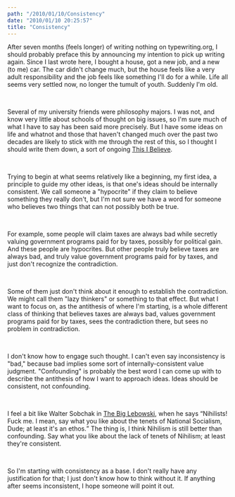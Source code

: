 ```yaml
---
path: "/2010/01/10/Consistency" 
date: "2010/01/10 20:25:57" 
title: "Consistency" 
---
```

<p>After seven months (feels longer) of writing nothing on typewriting.org, I should probably preface this by announcing my intention to pick up writing again. Since I last wrote here, I bought a house, got a new job, and a new (to me) car. The car didn't change much, but the house feels like a very adult responsibility and the job feels like something I'll do for a while. Life all seems very settled now, no longer the tumult of youth. Suddenly I'm old.</p><br><p>Several of my university friends were philosophy majors. I was not, and know very little about schools of thought on big issues, so I'm sure much of what I have to say has been said more precisely. But I have some ideas on life and whatnot and those that haven't changed much over the past two decades are likely to stick with me through the rest of this, so I thought I should write them down, a sort of ongoing <a href="http://thisibelieve.org/">This I Believe</a>.</p><br><p>Trying to begin at what seems relatively like a beginning, my first idea, a principle to guide my other ideas, is that one's ideas should be internally consistent. We call someone a "hypocrite" if they claim to believe something they really don't, but I'm not sure we have a word for someone who believes two things that can not possibly both be true.</p><br><p>For example, some people will claim taxes are always bad while secretly valuing government programs paid for by taxes, possibly for political gain. And these people are hypocrites. But other people truly believe taxes are always bad, and truly value government programs paid for by taxes, and just don't recognize the contradiction.</p><br><p>Some of them just don't think about it enough to establish the contradiction. We might call them "lazy thinkers" or something to that effect. But what I want to focus on, as the antithesis of where I'm starting, is a whole different class of thinking that believes taxes are always bad, values government programs paid for by taxes, sees the contradiction there, but sees no problem in contradiction.</p><br><p>I don't know how to engage such thought. I can't even say inconsistency is "bad," because bad implies some sort of internally-consistent value judgment. "Confounding" is probably the best word I can come up with to describe the antithesis of how I want to approach ideas. Ideas should be consistent, not confounding.</p><br><p>I feel a bit like Walter Sobchak in <a href="http://www.imdb.com/title/tt0118715/">The Big Lebowski</a>, when he says <q>Nihilists! Fuck me. I mean, say what you like about the tenets of National Socialism, Dude; at least it's an ethos.</q> The thing is, I think Nihilism is still better than confounding. Say what you like about the lack of tenets of Nihilism; at least they're consistent.</p><br><p>So I'm starting with consistency as a base. I don't really have any justification for that; I just don't know how to think without it. If anything after seems inconsistent, I hope someone will point it out.</p>